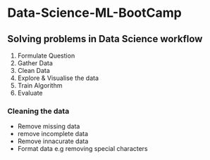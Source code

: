 # Data-Science-ML-BootCamp

## Solving problems in Data Science workflow

1. Formulate Question
1. Gather Data
1. Clean Data 
1. Explore & Visualise the data
1. Train Algorithm
1. Evaluate

### Cleaning the data

- Remove missing data
- remove incomplete data
- Remove innacurate data
- Format data e.g removing special characters
